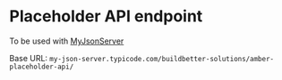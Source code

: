 # Placeholder API endpoint

To be used with [MyJsonServer](https://my-json-server.typicode.com/)

Base URL: `my-json-server.typicode.com/buildbetter-solutions/amber-placeholder-api/`
